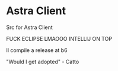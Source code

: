 # Astra Client
 Src for Astra Client

FUCK ECLIPSE LMAOOO INTELLIJ ON TOP


Il compile a release at b6

"Would I get adopted" - Catto
